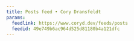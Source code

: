 ```yaml
---
title: Posts feed • Cory Dransfeldt
params:
  feedlink: https://www.coryd.dev/feeds/posts
  feedid: 49e749b6ac964d525d81180b4a121dfc
---
```

